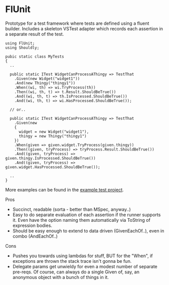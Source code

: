 # FlUnit

Prototype for a test framework where tests are defined using a fluent builder. Includes a skeleton VSTest adapter which records each assertion in a separate result of the test. 

```
using FlUnit;
using Shouldly;

pubic static class MyTests
{
  ..

  public static ITest WidgetCanProcessAThingy => TestThat
    .Given(new Widget("widget1"))
    .And(new Thingy("thingy1"))
    .When((wi, th) => wi.TryProcess(th))
    .Then((wi, th, t) => t.Result.ShouldBeTrue())
    .And((wi, th, t) => th.IsProcessed.ShouldBeTrue())
    .And((wi, th, t) => wi.HasProcessed.ShouldBeTrue());

  // or..

  public static ITest WidgetCanProcessAThingy => TestThat
    .Given(new
    {
      widget = new Widget("widget1"),
      thingy = new Thingy("thingy1")
    })
    .When(given => given.widget.TryProcess(given.thingy))
    .Then((given, tryProcess) => tryProcess.Result.ShouldBeTrue())
    .And((given, tryProcess) => given.thingy.IsProcessed.ShouldBeTrue())
    .And((given, tryProcess) => given.widget.HasProcessed.ShouldBeTrue());

  ..
}
```

More examples can be found in the [example test project](./src/Example.TestProject/ExampleTests.cs).

Pros
- Succinct, readable (sorta - better than MSpec, anyway..)
- Easy to do separate evaluation of each assertion if the runner supports it. Even have the option naming them automatically via ToString of expression bodies.
- Should be easy enough to extend to data driven (GivenEachOf..), even in combo (AndEachOf..)

Cons
- Pushes you towards using lambdas for stuff, BUT for the "When", if exceptions are thrown the stack trace isn't gonna be fun.
- Delegate params get unwieldy for even a modest number of separate pre-reqs. Of course, can always do a single Given of, say, an anonymous object with a bunch of things in it.
  
